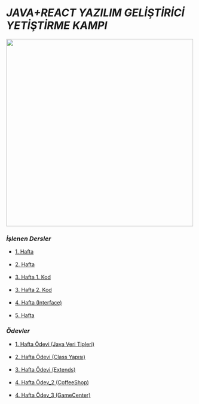 # <i>JAVA+REACT YAZILIM GELİŞTİRİCİ YETİŞTİRME KAMPI</i>

<img src="https://process.fs.teachablecdn.com/ADNupMnWyR7kCWRvm76Laz/resize=width:705/https://www.filepicker.io/api/file/qi4s19xSKCmtaaRUqUFI" width="500px"></img>

### <i> İşlenen Dersler </i>

<ul type="square">
  
<li> <a href = "https://github.com/Murathansolmaz1/JAVA_REACT_KAMP/tree/main/1.Hafta">1. Hafta</a> </li>
<br>
<li> <a href = "https://github.com/Murathansolmaz1/JAVA_REACT_KAMP/tree/main/2.Hafta">2. Hafta</a> </li>
<br>
<li> <a href = "https://github.com/Murathansolmaz1/JAVA_REACT_KAMP/tree/main/3.Hafta">3. Hafta 1. Kod</a> </li>
<br>
<li> <a href = "https://github.com/Murathansolmaz1/JAVA_REACT_KAMP/tree/main/3.Hafta_2">3. Hafta 2. Kod</a> </li>
<br>
<li> <a href = "https://github.com/Murathansolmaz1/JAVA_REACT_KAMP/tree/main/4.Hafta">4. Hafta (Interface)</a> </li>
<br>
<li> <a href = "https://github.com/Murathansolmaz1/JAVA_REACT_KAMP/tree/main/nLayerDemo">5. Hafta</a> </li>
  
</ul>

### <i> Ödevler </i>

<ul type="square">
  
<li> <a href = "https://github.com/Murathansolmaz1/JAVA_REACT_KAMP/blob/main/Java%20Veri%20Tipleri.txt">1. Hafta Ödevi (Java Veri Tipleri)</a> </li>
<br>
<li> <a href = "https://github.com/Murathansolmaz1/JAVA_REACT_KAMP/tree/main/2.HaftaOdev">2. Hafta Ödevi (Class Yapısı)</a> </li>
<br>
<li> <a href = "https://github.com/Murathansolmaz1/JAVA_REACT_KAMP/tree/main/3.Hafta_Odev">3. Hafta Ödevi (Extends)</a> </li>
<br>
<li> <a href = "https://github.com/Murathansolmaz1/JAVA_REACT_KAMP/tree/main/4.HaftaOdev_2%20-%20CoffeeShop">4. Hafta Ödev_2 (CoffeeShop)</a> </li>
<br>
<li> <a href = "https://github.com/Murathansolmaz1/JAVA_REACT_KAMP/tree/main/4.HaftaOdev_3%20-%20GameCenter">4. Hafta Ödev_3 (GameCenter)</a> </li>
<br>

</ul>

